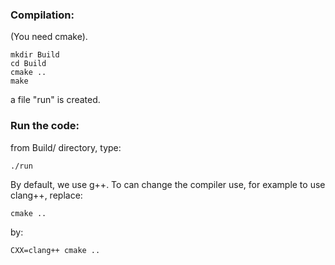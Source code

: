 
### Compilation:

(You need cmake).
```
mkdir Build
cd Build
cmake ..
make
```

a file "run" is created.

### Run the code:

from Build/ directory, type:
```
./run
```
By default, we use g++. To can change the compiler use, for example to
use clang++, replace:
```
cmake ..
```
by:
```
CXX=clang++ cmake ..
```
